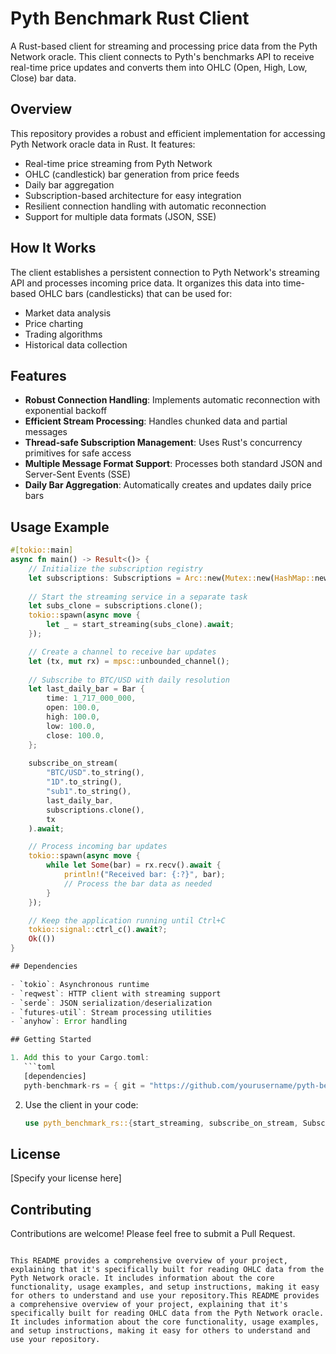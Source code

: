 # Pyth Benchmark Rust Client

A Rust-based client for streaming and processing price data from the Pyth Network oracle. This client connects to Pyth's benchmarks API to receive real-time price updates and converts them into OHLC (Open, High, Low, Close) bar data.

## Overview

This repository provides a robust and efficient implementation for accessing Pyth Network oracle data in Rust. It features:

- Real-time price streaming from Pyth Network
- OHLC (candlestick) bar generation from price feeds
- Daily bar aggregation
- Subscription-based architecture for easy integration
- Resilient connection handling with automatic reconnection
- Support for multiple data formats (JSON, SSE)

## How It Works

The client establishes a persistent connection to Pyth Network's streaming API and processes incoming price data. It organizes this data into time-based OHLC bars (candlesticks) that can be used for:

- Market data analysis
- Price charting
- Trading algorithms
- Historical data collection

## Features

- **Robust Connection Handling**: Implements automatic reconnection with exponential backoff
- **Efficient Stream Processing**: Handles chunked data and partial messages
- **Thread-safe Subscription Management**: Uses Rust's concurrency primitives for safe access
- **Multiple Message Format Support**: Processes both standard JSON and Server-Sent Events (SSE)
- **Daily Bar Aggregation**: Automatically creates and updates daily price bars

## Usage Example

```rust
#[tokio::main]
async fn main() -> Result<()> {
    // Initialize the subscription registry
    let subscriptions: Subscriptions = Arc::new(Mutex::new(HashMap::new()));
    
    // Start the streaming service in a separate task
    let subs_clone = subscriptions.clone();
    tokio::spawn(async move {
        let _ = start_streaming(subs_clone).await;
    });

    // Create a channel to receive bar updates
    let (tx, mut rx) = mpsc::unbounded_channel();
    
    // Subscribe to BTC/USD with daily resolution
    let last_daily_bar = Bar {
        time: 1_717_000_000,
        open: 100.0,
        high: 100.0,
        low: 100.0,
        close: 100.0,
    };
    
    subscribe_on_stream(
        "BTC/USD".to_string(),
        "1D".to_string(),
        "sub1".to_string(),
        last_daily_bar,
        subscriptions.clone(),
        tx
    ).await;

    // Process incoming bar updates
    tokio::spawn(async move {
        while let Some(bar) = rx.recv().await {
            println!("Received bar: {:?}", bar);
            // Process the bar data as needed
        }
    });

    // Keep the application running until Ctrl+C
    tokio::signal::ctrl_c().await?;
    Ok(())
}

## Dependencies

- `tokio`: Asynchronous runtime
- `reqwest`: HTTP client with streaming support
- `serde`: JSON serialization/deserialization
- `futures-util`: Stream processing utilities
- `anyhow`: Error handling

## Getting Started

1. Add this to your Cargo.toml:
   ```toml
   [dependencies]
   pyth-benchmark-rs = { git = "https://github.com/yourusername/pyth-benchmark-rs" }
   ```

2. Use the client in your code:
   ```rust
   use pyth_benchmark_rs::{start_streaming, subscribe_on_stream, Subscriptions, Bar};
   ```

## License

[Specify your license here]

## Contributing

Contributions are welcome! Please feel free to submit a Pull Request.
```

This README provides a comprehensive overview of your project, explaining that it's specifically built for reading OHLC data from the Pyth Network oracle. It includes information about the core functionality, usage examples, and setup instructions, making it easy for others to understand and use your repository.This README provides a comprehensive overview of your project, explaining that it's specifically built for reading OHLC data from the Pyth Network oracle. It includes information about the core functionality, usage examples, and setup instructions, making it easy for others to understand and use your repository.

